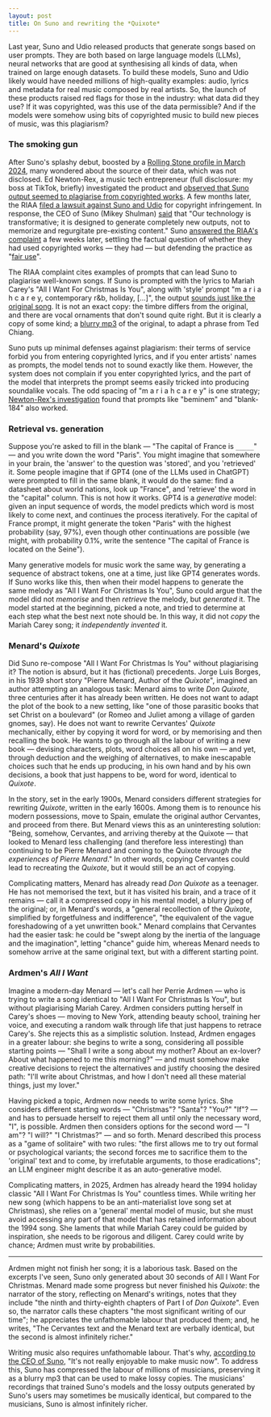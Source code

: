 ```yaml
---
layout: post
title: On Suno and rewriting the *Quixote*
---
```


Last year, Suno and Udio released products that generate songs based on user prompts. They are both based on large language models (LLMs), neural networks that are good at synthesising all kinds of data, when trained on large enough datasets. To build these models, Suno and Udio likely would have needed millions of high-quality examples: audio, lyrics and metadata for real music composed by real artists. So, the launch of these products raised red flags for those in the industry: what data did they use? If it was copyrighted, was this use of the data permissible? And if the models were somehow using bits of copyrighted music to build new pieces of music, was this plagiarism?

### The smoking gun

After Suno's splashy debut, boosted by a [Rolling Stone profile in March 2024](https://www.rollingstone.com/music/music-features/suno-ai-chatgpt-for-music-1234982307/), many wondered about the source of their data, which was not disclosed. Ed Newton-Rex, a music tech entrepreneur (full disclosure: my boss at TikTok, briefly) investigated the product and [observed that Suno output seemed to plagiarise from copyrighted works](https://www.musicbusinessworldwide.com/suno-is-a-music-ai-company-aiming-to-generate-120-billion-per-year-newton-rex/). A few months later, the RIAA [filed a lawsuit against Suno and Udio](https://www.musicweek.com/labels/read/riaa-files-legal-claim-against-ai-based-music-generative-services-suno-and-udio/090031) for copyright infringement. In response, the CEO of Suno (Mikey Shulman) [said](https://www.musicweek.com/labels/read/riaa-files-legal-claim-against-ai-based-music-generative-services-suno-and-udio/090031) that "Our technology is transformative; it is designed to generate completely new outputs, not to memorize and regurgitate pre-existing content." Suno [answered the RIAA's complaint](https://www.rollingstone.com/music/music-news/a-i-music-suno-fires-back-at-record-labels-admits-training-on-copyrighted-music-lawsuit-1235072061/) a few weeks later, settling the factual question of whether they had used copyrighted works — they had — but defending the practice as "[fair use](https://en.wikipedia.org/wiki/Fair_use)".

The RIAA complaint cites examples of prompts that can lead Suno to plagiarise well-known songs. If Suno is prompted with the lyrics to Mariah Carey's "All I Want For Christmas Is You", along with 'style' prompt "m a r i a h c a r e y, contemporary r&b, holiday, [...]", the output [sounds just like the original song](https://www.404media.co/listen-to-the-ai-generated-ripoff-songs-that-got-udio-and-suno-sued/). It is not an exact copy: the timbre differs from the original, and there are vocal ornaments that don't sound quite right. But it is clearly a copy of some kind; a [blurry mp3](https://www.newyorker.com/tech/annals-of-technology/chatgpt-is-a-blurry-jpeg-of-the-web) of the original, to adapt a phrase from Ted Chiang.

Suno puts up minimal defenses against plagiarism: their terms of service forbid you from entering copyrighted lyrics, and if you enter artists' names as prompts, the model tends not to sound exactly like them. However, the system does not complain if you enter copyrighted lyrics, and the part of the model that interprets the prompt seems easily tricked into producing soundalike vocals. The odd spacing of "m a r i a h c a r e y" is one strategy; [Newton-Rex's investigation](https://www.musicbusinessworldwide.com/suno-is-a-music-ai-company-aiming-to-generate-120-billion-per-year-newton-rex/) found that prompts like "beminem" and "blank-184" also worked.

### Retrieval vs. generation

Suppose you're asked to fill in the blank — "The capital of France is `_____`" — and you write down the word "Paris". You might imagine that somewhere in your brain, the 'answer' to the question was 'stored', and you 'retrieved' it. Some people imagine that if GPT4 (one of the LLMs used in ChatGPT) were prompted to fill in the same blank, it would do the same: find a datasheet about world nations, look up "France", and 'retrieve' the word in the "capital" column. This is not how it works. GPT4 is a *generative* model: given an input sequence of words, the model predicts which word is most likely to come next, and continues the process iteratively. For the capital of France prompt, it might generate the token "Paris" with the highest probability (say, 97%), even though other continuations are possible (we might, with probability 0.1%, write the sentence "The capital of France is located on the Seine").

Many generative models for music work the same way, by generating a sequence of abstract tokens, one at a time, just like GPT4 generates words. If Suno works like this, then when their model happens to generate the same melody as "All I Want For Christmas Is You", Suno could argue that the model did not *memorise* and then *retrieve* the melody, but *generated* it. The model started at the beginning, picked a note, and tried to determine at each step what the best next note should be. In this way, it did not *copy* the Mariah Carey song; it *independently invented* it.

### Menard's *Quixote*

Did Suno re-compose "All I Want For Christmas Is You" without plagiarising it? The notion is absurd, but it has (fictional) precedents. Jorge Luis Borges, in his 1939 short story "Pierre Menard, Author of the _Quixote_", imagined an author attempting an analogous task: Menard aims to write *Don Quixote*, three centuries after it has already been written. He does not want to adapt the plot of the book to a new setting, like "one of those parasitic books that set Christ on a boulevard" (or Romeo and Juliet among a village of garden gnomes, say). He does not want to rewrite Cervantes' *Quixote* mechanically, either by copying it word for word, or by memorising and then recalling the book. He wants to go through all the labour of writing a new book — devising characters, plots, word choices all on his own — and yet, through deduction and the weighing of alternatives, to make inescapable choices such that he ends up producing, in his own hand and by his own decisions, a book that just happens to be, word for word, identical to *Quixote*.

In the story, set in the early 1900s, Menard considers different strategies for rewriting *Quixote*, written in the early 1600s. Among them is to renounce his modern possessions, move to Spain, emulate the original author Cervantes, and proceed from there. But Menard views this as an uninteresting solution: "Being, somehow, Cervantes, and arriving thereby at the Quixote — that looked to Menard less challenging (and therefore less interesting) than continuing to be Pierre Menard and coming to the Quixote *through the experiences of Pierre Menard*." In other words, copying Cervantes could lead to recreating the *Quixote*, but it would still be an act of copying. 

Complicating matters, Menard has already read *Don Quixote* as a teenager. He has not memorised the text, but it has visited his brain, and a trace of it remains — call it a compressed copy in his mental model, a blurry jpeg of the original; or, in Menard's words, a "general recollection of the *Quixote*, simplified by forgetfulness and indifference", "the equivalent of the vague foreshadowing of a yet unwritten book." Menard complains that Cervantes had the easier task: he could be "swept along by the inertia of the language and the imagination", letting "chance" guide him, whereas Menard needs to somehow arrive at the same original text, but with a different starting point.

### Ardmen's *All I Want*

Imagine a modern-day Menard — let's call her Perrie Ardmen — who is trying to write a song identical to "All I Want For Christmas Is You", but without plagiarising Mariah Carey. Ardmen considers putting herself in Carey's shoes — moving to New York, attending beauty school, training her voice, and executing a random walk through life that just happens to retrace Carey's. She rejects this as a simplistic solution. Instead, Ardmen engages in a greater labour: she begins to write a song, considering all possible starting points — "Shall I write a song about my mother? About an ex-lover? About what happened to me this morning?" — and must somehow make creative decisions to reject the alternatives and justify choosing the desired path: "I'll write about Christmas, and how I don't need all these material things, just my lover." 

Having picked a topic, Ardmen now needs to write some lyrics. She considers different starting words — "Christmas"? "Santa"? "You?" "If"? — and has to persuade herself to reject them all until only the necessary word, "I", is possible. Ardmen then considers options for the second word — "I am"? "I will?" "I Christmas?" — and so forth. Menard described this process as a "game of solitaire" with two rules: "the first allows me to try out formal or psychological variants; the second forces me to sacrifice them to the 'original' text and to come, by irrefutable arguments, to those eradications"; an LLM engineer might describe it as an auto-generative model.

Complicating matters, in 2025, Ardmen has already heard the 1994 holiday classic "All I Want For Christmas Is You" countless times. While writing her new song (which happens to be an anti-materialist love song set at Christmas), she relies on a 'general' mental model of music, but she must avoid accessing any part of that model that has retained information about the 1994 song. She laments that while Mariah Carey could be guided by inspiration, she needs to be rigorous and diligent. Carey could write by chance; Ardmen must write by probabilities.

---

Ardmen might not finish her song; it is a laborious task. Based on the excerpts I've seen, Suno only generated about 30 seconds of All I Want For Christmas. Menard made some progress but never finished his *Quixote*: the narrator of the story, reflecting on Menard's writings, notes that they include "the ninth and thirty-eighth chapters of Part I of *Don Quixote*". Even so, the narrator calls these chapters "the most significant writing of our time"; he appreciates the unfathomable labour that produced them; and, he writes, "The Cervantes text and the Menard text are verbally identical, but the second is almost infinitely richer."

Writing music also requires unfathomable labour. That's why, [according to the CEO of Suno](https://youtu.be/E0YL83U5VWk?feature=shared&t=1402), "It's not really enjoyable to make music now". To address this, Suno has compressed the labour of millions of musicians, preserving it as a blurry mp3 that can be used to make lossy copies. The musicians' recordings that trained Suno's models and the lossy outputs generated by Suno's users may sometimes be musically identical, but compared to the musicians, Suno is almost infinitely richer.